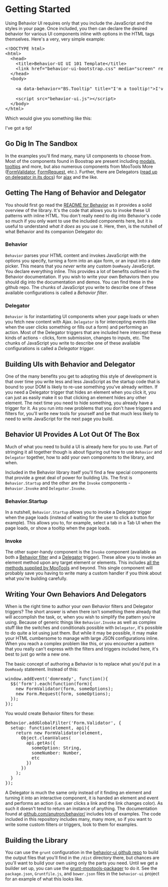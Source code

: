 # Getting Started

Using Behavior UI requires only that you include the JavaScript and the styles in your page. Once included, you then can declare the desired behavior for various UI components inline with options in the HTML tags themselves. Here's a very, very simple example:


<pre class="prettyprint">
&lt;!DOCTYPE html>
&lt;html>
  &lt;head>
    &lt;title>Behavior-UI UI 101 Template&lt;/title>
    &lt;link href="behavior-ui-bootstrap.css" media="screen" rel="stylesheet" />
  &lt;/head>
  &lt;body>

    &lt;a data-behavior="BS.Tooltip" title="I'm a tooltip!">I've got a tip!&lt;/a>

    &lt;script src="behavior-ui.js">&lt;/script>
  &lt;/body>
&lt;/html>
</pre>

Which would give you something like this:

<a data-behavior="BS.Tooltip" title="I'm a tooltip!">I've got a tip!</a>

## Go Dig In The Sandbox

In the examples you'll find many, many UI components to choose from. Most of the components found in Boostrap are present including [modals](<%= sandbox_dir_file_path('JavaScript', 'Alerts and Modals', 'Modals') %>), [tooltips](<%= sandbox_dir_file_path('JavaScript', 'Tips and Popovers', 'Tooltips') %>) and more, but also numerous components from MooTools More ([FormValidator](<%= sandbox_dir_file_path('JavaScript', 'Forms', 'Behavior.FormRequest') %>), [FormRequest](<%= sandbox_dir_file_path('JavaScript', 'Forms', 'Behavior.FormValidator') %>), etc.). Further, there are Delegators ([read up on delegator in its docs](https://github.com/anutron/behavior/blob/master/Docs/Delegator.md)) for [ajax](<%= sandbox_dir_file_path('JavaScript', 'Delegators', 'Delegator.Ajax') %>) and the like.

## Getting The Hang of Behavior and Delegator

You should first go read the [README for Behavior](https://github.com/anutron/behavior/blob/master/README.md) as it provides a solid overview of the library. It's the code that allows you to invoke these UI patterns with inline HTML. You don't really need to dig into Behavior's code so much if you only want to use the included components here, but it is useful to understand *what it does* as you use it. Here, then, is the nutshell of what Behavior and its companion Delegator do:

### Behavior

`Behavior` parses your HTML content and invokes JavaScript with the options you specify, turning a form into an ajax form, or an input into a date picker. This means that you *never* write any custom `DomReady` JavaScript. You declare everything inline. This provides a lot of benefits outlined in the Behavior documentation. If you wish to write your own Behaviors then you should dig into the documentation and demos. You can find these in the github repo. The chunks of JavaScript you write to describe one of these available configurations is called a *Behavior filter*.

### Delegator

`Behavior` is for instantiating UI components when your page loads or when you fetch new content with Ajax. `Delegator` is for intercepting events (like when the user clicks something or fills out a form) and performing an action. Most of the Delegator triggers that are included here intercept these kinds of actions - clicks, form submission, changes to inputs, etc. The chunks of JavaScript you write to describe one of these available configurations is called a *Delegator trigger*.

## Building UIs with Behavior and Delegator

One of the many benefits you get to adopting this style of development is that over time you write less and less JavaScript as the startup code that is bound to your DOM is likely to re-use something you've already written. If you need a Delegator trigger that hides an element when you click it, you can just as easily make it so that clicking an element hides any other element. The next time you need to hide something, you already have a trigger for it. As you run into new problems that you don't have triggers and filters for, you'll write new tools for yourself and be that much less likely to need to write JavaScript for the next page you build.

## Behavior UI Provides A Lot Out Of The Box

Much of what you need to build a UI is already here for you to use. Part of stringing it all together though is about figuring out how to use `Behavior` and `Delegator` together, how to add your own components to the library, and when.

Included in the Behavior library itself you'll find a few special components that provide a great deal of power for building UIs. The first is `Behavior.Startup` and the other are the `Invoke` components - `Behavior.Invoke` and `Delegator.Invoke`.

### Behavior.Startup

In a nutshell, `Behavior.Startup` allows you to invoke a Delegator trigger when the page loads (instead of waiting for the user to click a button for example). This allows you to, for example, select a tab in a Tab UI when the page loads, or show a tooltip when the page loads.

### Invoke

The other super-handy component is the `Invoke` component (available as both a [Behavior filter](<%= sandbox_dir_file_path('JavaScript', 'General Use Behaviors', 'Behavior.Invoke') %>) and a [Delegator](<%= sandbox_dir_file_path('JavaScript', 'Delegators', 'Delegator.Invoke') %>) trigger). These allow you to invoke an element method upon any target element or elements. This includes [all the methods supplied by MooTools](http://mootools.net/docs/core/Element/Element) and beyond. This single component will probably save you having to write many a custom handler if you think about what you're building carefully.

## Writing Your Own Behaviors And Delegators

When is the right time to author your own Behavior filters and Delegator triggers? The short answer is when there isn't something there already that will accomplish the task, or, when you wish to simplify the pattern you're using. Because of generic things like `Behavior.Invoke` as well as complex stuff like the switches and conditionals possible with `Delegator`, it's possible to do quite a lot using just them. But while it may be possible, it may make your HTML cumbersome to manage with large JSON configurations inline. When you reach a complex problem like this, or you encounter a pattern that you really can't express with the filters and triggers included here, it's best to just go write a new one.

The basic concept of authoring a Behavior is to replace what you'd put in a `DomReady` statement. Instead of this:

<pre class="prettyprint">
window.addEvent('domready', function(){
  $$('form').each(function(form){
    new FormValidator(form, someOptions);
    new Form.Request(form, someOptions);
  });
});
</pre>

You would create Behavior filters for these:

<pre class="prettyprint">
Behavior.addGlobalFilter('Form.Validator', {
  setup: function(element, api){
    return new FormValidator(element,
      Object.cleanValues(
        api.getAs({
          someOption: String,
          someNumber: Number,
          etc
        })
      })
    );
  }
});
</pre>

A Delegator is much the same only instead of it finding an element and turning it into an interactive component, it is handed an element and event and performs an action (i.e. user clicks a link and the link changes color). As such it doesn't tend to return an instance of anything. The documentation found at [github.com/anutron/behavior/](https://github.com/anutron/behavior/) includes lots of examples. The code included in this repository includes many, many more, so if you want to write some custom filters or triggers, look to them for examples.

## Building the Library

You can use the `grunt` configuration in the [behavior-ui github repo](https://github.com/Behavior-UI/behavior-ui) to build the output files that you'll find in the `/dist` directory there, but chances are you'll want to build your own using only the parts you need. Until we get a builder set up, you can use the [grunt-mootools-packager](https://github.com/anutron/grunt-mootools-packager) to do it. See the `package.json`, `Gruntfile.js`, and `bower.json` files in the `behavior-ui` project for an example of what this looks like.
